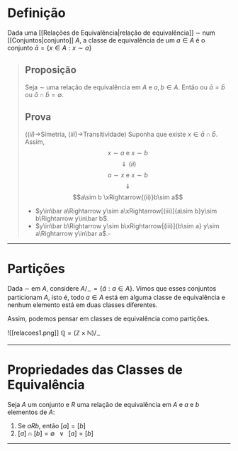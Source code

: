 # Definição
Dada uma [[Relações de Equivalência|relação de equivalência]] $\sim$ num [[Conjuntos|conjunto]] $A$, a classe de equivalência de um $a\in A$ é o conjunto $\bar a=\{x\in A:x\sim a\}$

> ## Proposição
> Seja $\sim$ uma relação de equivalência em $A$ e $a,b\in A$. Então ou $\bar a=\bar b$ ou $\bar a\cap \bar b = \emptyset$.
> ## Prova
> ($(ii)\to$Simetria, $(iii)\to$Transitividade)
> Suponha que existe $x\in\bar a\cap\bar b$. Assim, $$x\sim a\mbox{ e } x\sim b$$
> $$\Downarrow (ii)$$
> $$a\sim x\mbox{ e }x\sim b$$
> $$\Downarrow$$
> $$a\sim b \xRightarrow{(ii)}b\sim a$$
> + $y\in\bar a\Rightarrow y\sim a\xRightarrow[(iii)]{a\sim b}y\sim b\Rightarrow y\in\bar b$.
> + $y\in\bar b\Rightarrow y\sim b\xRightarrow[(iii)]{b\sim a} y\sim a\Rightarrow y\in\bar a$.$\square$

---
# Partições
Dada $\sim$ em $A$, considere $A/_\sim=\{\bar a:a\in A\}$. Vimos que esses conjuntos particionam $A$, isto é, todo $a\in A$ está em alguma classe de equivalência e nenhum elemento está em duas classes diferentes.

Assim, podemos pensar em classes de equivalência como partições.

![[relacoes1.png]]
$\mathbb{Q}=(\mathbb{Z}\times\mathbb{N})/_\sim$

---
# Propriedades das Classes de Equivalência
Seja $A$ um conjunto e $R$ uma relação de equivalência em $A$ e $a$ e $b$ elementos de $A$:
1. Se $aRb$, então $[a]=[b]$
2. $[a]\cap[b]=\emptyset\;\;\;\vee\;\;\;[a]=[b]$

---
